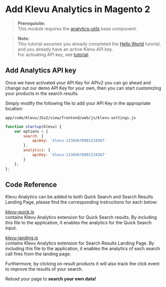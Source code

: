# Add Klevu Analytics in Magento 2

> **Prerequisite:**  
> This module requires the [analytics-utils](/components/analytics-utils) base component.

>**Note:**  
>This tutorial assumes you already completed the [Hello World](/getting-started/1-hello-world/magento2) tutorial, and you already have an active Klevu API key.  
>For activating API key, see [tutorial](/getting-started/5-your-api-key/magento2). 

## Add Analytics API key

Once we have activated your API Key for APIv2 you can go ahead and change out
our demo API Key for your own, then you can start customizing your products
in the search results.

Simply modify the following file to add your API Key in the appropriate location:

`app/code/Klevu/JSv2/view/frontend/web/js/klevu-settings.js` 

```js
function startup(klevu) {
    var options = {
        search: {
            apiKey: 'klevu-12345678901234567'
        },
        analytics: {
            apiKey: 'klevu-12345678901234567'
        }
    };
};
```

## Code Reference

Klevu Analytics can be added to both Quick Search and Search Results Landing Page,
please find the corresponding instructions for each below:

[klevu-quick.js](/getting-started/1-hello-world/magento2/resources/app/code/Klevu/JSv2/view/frontend/web/js/quick/klevu-quick.js#L279)  
contains Klevu Analytics extension for Quick Search results. By including this file to the application, it enables the analytics for the Quick Search input.  

[klevu-landing.js](/getting-started/1-hello-world/magento2/resources/app/code/Klevu/JSv2/view/frontend/web/js/landing/klevu-landing.js#L375)  
contains Klevu Analytics extension for Search Results Landing Page. By including this file to the application, it enables the analytics of each search call fires from the landing page.  
  
Furthermore, by clicking on result products it will also track the click event to improve the results of your search.  

Reload your page to **search your own data!**